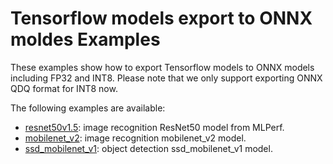 # Tensorflow models export to ONNX moldes Examples

These examples show how to export Tensorflow models to ONNX models including FP32 and INT8.
Please note that we only support exporting ONNX QDQ format for INT8 now.

The following examples are available:

* [resnet50v1.5](/examples/tensorflow/tf2onnx/resnet50v1.5): image recognition ResNet50 model from MLPerf.
* [mobilenet_v2](/examples/tensorflow/tf2onnx/mobilenet_v2): image recognition mobilenet_v2 model.
* [ssd_mobilenet_v1](/examples/tensorflow/tf2onnx/ssd_mobilenet_v1): object detection ssd_mobilenet_v1 model.
